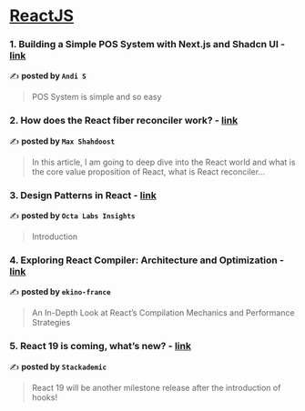 
<h1><a href=https://medium.com/tag/reactjs/recommended target="_blank" rel="noopener noreferrer">ReactJS</a></h1>
<h3>1. Building a Simple POS System with Next.js and Shadcn UI - <a href="https://medium.com/@andipyk/building-a-simple-pos-system-with-next-js-and-shadcn-ui-5de95bdec943" target="_blank" rel="noopener noreferrer">link</a></h3>

✍️ **posted by `Andi S`**

<blockquote>POS System is simple and so easy</blockquote>

<h3>2. How does the React fiber reconciler work? - <a href="https://medium.com/@maxtsh/how-does-the-react-fiber-reconciler-work-77c3650127da" target="_blank" rel="noopener noreferrer">link</a></h3>

✍️ **posted by `Max Shahdoost`**

<blockquote>In this article, I am going to deep dive into the React world and what is the core value proposition of React, what is React reconciler…</blockquote>

<h3>3. Design Patterns in React - <a href="https://medium.com/octa-labs/design-patterns-in-react-00d980fa178f" target="_blank" rel="noopener noreferrer">link</a></h3>

✍️ **posted by `Octa Labs Insights`**

<blockquote>Introduction</blockquote>

<h3>4. Exploring React Compiler: Architecture and Optimization - <a href="https://medium.com/ekino-france/exploring-react-compiler-architecture-and-optimization-65d2e4899ee6" target="_blank" rel="noopener noreferrer">link</a></h3>

✍️ **posted by `ekino-france`**

<blockquote>An In-Depth Look at React’s Compilation Mechanics and Performance Strategies</blockquote>

<h3>5. React 19 is coming, what’s new? - <a href="https://medium.com/stackademic/react-19-is-coming-whats-new-79e2d4b948e4" target="_blank" rel="noopener noreferrer">link</a></h3>

✍️ **posted by `Stackademic`**

<blockquote>React 19 will be another milestone release after the introduction of hooks!</blockquote>

